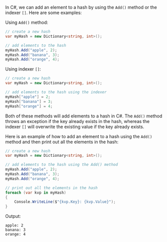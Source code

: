 In C#, we can add an element to a hash by using the `Add()` method or the indexer `[]`. Here are some examples:

Using `Add()` method:
```csharp
// create a new hash
var myHash = new Dictionary<string, int>();

// add elements to the hash
myHash.Add("apple", 2);
myHash.Add("banana", 3);
myHash.Add("orange", 4);
```

Using indexer `[]`:
```csharp
// create a new hash
var myHash = new Dictionary<string, int>();

// add elements to the hash using the indexer
myHash["apple"] = 2;
myHash["banana"] = 3;
myHash["orange"] = 4;
```

Both of these methods will add elements to a hash in C#. The `Add()` method throws an exception if the key already exists in the hash, whereas the indexer `[]` will overwrite the existing value if the key already exists.

Here is an example of how to add an element to a hash using the `Add()` method and then print out all the elements in the hash:

```csharp
// create a new hash
var myHash = new Dictionary<string, int>();

// add elements to the hash using the Add() method
myHash.Add("apple", 2);
myHash.Add("banana", 3);
myHash.Add("orange", 4);

// print out all the elements in the hash
foreach (var kvp in myHash)
{
    Console.WriteLine($"{kvp.Key}: {kvp.Value}");
}
```

Output:
```
apple: 2
banana: 3
orange: 4
```